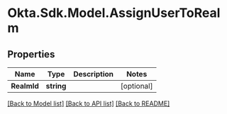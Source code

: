 # Okta.Sdk.Model.AssignUserToRealm

## Properties

Name | Type | Description | Notes
------------ | ------------- | ------------- | -------------
**RealmId** | **string** |  | [optional] 

[[Back to Model list]](../README.md#documentation-for-models) [[Back to API list]](../README.md#documentation-for-api-endpoints) [[Back to README]](../README.md)

